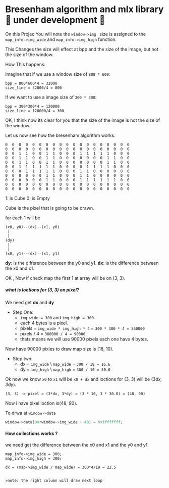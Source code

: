 # Bresenham algorithm and mlx library 🚧 under development 🚧

On this Projec You will note the `window->img ` size is assigned to the `map_info->img_wide` and `map_info->img_high` function.

This Changes the size  will effect at bpp and the size of the image, but not the size of the window.

How This happens:

Imagine that if we use a window size of `800 * 600`:
```
bpp = 800*600*4 = 32000
size_line = 32000/4 = 800
```
If we want to use a image size of `300 * 300`:
```
bpp = 300*300*4 = 120000
size_line = 120000/4 = 300
```
OK, I think now its clear for you that the size of the image is not the size of the window.

Let us now see how the bresenham algorithm works.

```
0  0  0  0  0  0  0  0  0  0  0  0  0  0  0  0  0  0  0
0  0  0  0  0  0  0  0  0  0  0  0  0  0  0  0  0  0  0
0  0  1  1  0  0  1  1  0  0  0  1  1  1  1  1  0  0  0
0  0  1  1  0  0  1  1  0  0  0  0  0  0  0  1  1  0  0
0  0  1  1  0  0  1  1  0  0  0  0  0  0  0  1  1  0  0
0  0  1  1  1  1  1  1  0  0  0  0  1  1  1  1  0  0  0
0  0  0  1  1  1  1  1  0  0  0  1  1  0  0  0  0  0  0
0  0  0  0  0  0  1  1  0  0  0  1  1  0  0  0  0  0  0
0  0  0  0  0  0  1  1  0  0  0  1  1  1  1  1  1  0  0
0  0  0  0  0  0  0  0  0  0  0  0  0  0  0  0  0  0  0
0  0  0  0  0  0  0  0  0  0  0  0  0  0  0  0  0  0  0
```

1: is Cube
0: is Empty

Cube is the pixel that is going to be drawn.

for each 1 will be
```
(x0, y0)--(dx)--(x1, y0)
 |                     
 |                     
(dy)                   
 |                     
 |                     
(x0, y1)--(dx)--(x1, y1)

```
**dy**: is the difference between the y0 and y1.
**dx**: is the difference between the x0 and x1.

OK , Now if check map the first 1 at array will be on (3, 3).

##### what is loctions for (3, 3) on pixel?
We need get **dx** and **dy**

- Step One: 
  - `img_wide = 300` and `img_high = 300`.
  - each 4 bytes is a pixel.
  - pixels =  `img_wide * img_high * 4` = `300 * 300 * 4 = 360000`
  - pixels / 4 = `360000 / 4 = 90000`
  - thats means we will use 90000 pixels each one have 4 bytes.

Now have 90000 pixles to draw map size is (18, 10).
- Step two:
  - dx = `img_wide` \ `map_wide` =  `300 / 18 = 16.6`
  - dy = `img_high` \ `map_high` =  `300 / 10 = 30.0`

Ok now we know `x0` to `x1` will be `x0 + dx` and loctions for (3, 3) will be (3*dx, 3*dy).
```
(3, 3) -> pixel = (3*dx, 3*dy) = (3 * 16, 3 * 30.0) = (48, 90)
```
Now i have pixel loction is(48, 90).

To drwa at `window->data`

```c
window->data[90*window->img_wide + 48] = 0xffffffff;
```

#### How collections works ?
we need get the difference between the x0 and x1 and the y0 and y1.

```
map_info->img_wide = 300;
map_info->img_high = 300;

dx = (map->img_wide / map_wide) = 300*4/19 = 22.5


>note: the right column will draw next loop 